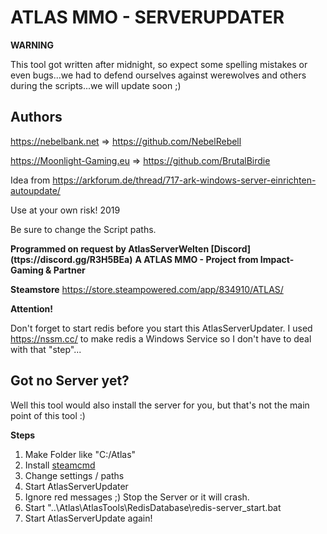 # ATLAS MMO - SERVERUPDATER

__WARNING__

This tool got written after midnight, so expect some spelling mistakes or even bugs...we had to defend ourselves against werewolves and others during the scripts...we will update soon ;)

## Authors

https://nebelbank.net => https://github.com/NebelRebell

https://Moonlight-Gaming.eu => https://github.com/BrutalBirdie

Idea from https://arkforum.de/thread/717-ark-windows-server-einrichten-autoupdate/

Use at your own risk! 2019

Be sure to change the Script paths.

**Programmed on request by AtlasServerWelten [Discord] (ttps://discord.gg/R3H5BEa)**
**A ATLAS MMO - Project from Impact-Gaming & Partner**


__Steamstore__
https://store.steampowered.com/app/834910/ATLAS/


__Attention!__

Don't forget to start redis before you start this AtlasServerUpdater.
I used https://nssm.cc/ to make redis a Windows Service so I don't have to deal with that "step"...


## Got no Server yet?

Well this tool would also install the server for you, but that's not the main point of this tool :)


__Steps__
1. Make Folder like "C:/Atlas"
2. Install [steamcmd](https://developer.valvesoftware.com/wiki/SteamCMD)
3. Change settings / paths 
4. Start AtlasServerUpdater
5. Ignore red messages ;) Stop the Server or it will crash.
6. Start "..\Atlas\AtlasTools\RedisDatabase\redis-server_start.bat
7. Start AtlasServerUpdate again!
